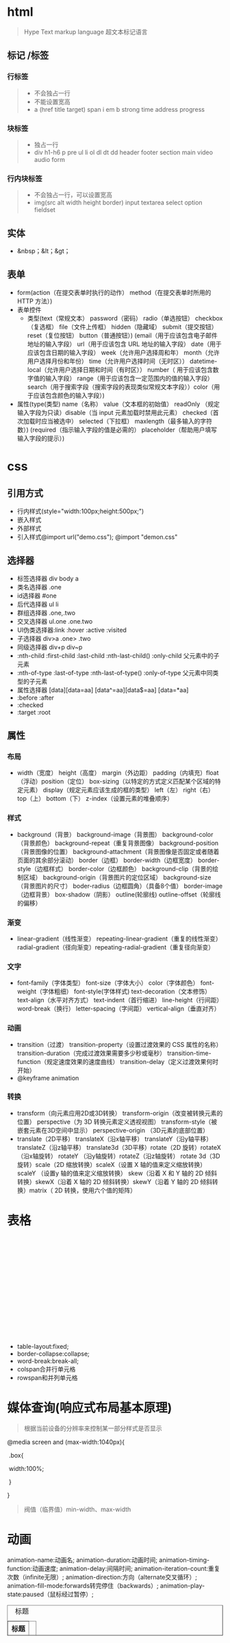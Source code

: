 # html

> Hype Text markup language 超文本标记语言

## 标记 /标签

### 行标签

> * 不会独占一行
> * 不能设置宽高
> * a (href title target) span i em b strong time address progress

### 块标签

> * 独占一行
> * div h1-h6  p pre ul li ol dl dt dd header footer section main video audio form

### 行内块标签

> * 不会独占一行，可以设置宽高
> * img(src alt width height border) input textarea select option fieldset 

## 实体

* &nbsp；&lt；&gt；

## 表单

* form(action（在提交表单时执行的动作） method（在提交表单时所用的 HTTP 方法）)
* 表单控件
  * 类型(text（常规文本） password（密码） radio（单选按钮） checkbox（复选框） file（文件上传框） hidden（隐藏域） submit（提交按钮） reset（复位按钮） button（普通按钮）) (email（用于应该包含电子邮件地址的输入字段） url（用于应该包含 URL 地址的输入字段） date（用于应该包含日期的输入字段） week（允许用户选择周和年） month（允许用户选择月份和年份） time（允许用户选择时间（无时区）） datetime-local（允许用户选择日期和时间（有时区）） number（ 用于应该包含数字值的输入字段） range（用于应该包含一定范围内的值的输入字段） search（用于搜索字段（搜索字段的表现类似常规文本字段））color（用于应该包含颜色的输入字段）)
* 属性(type(类型) name（名称） value（文本框的初始值） readOnly （规定输入字段为只读）disable（当 input 元素加载时禁用此元素） checked（首次加载时应当被选中） selected（下拉框） maxlength（最多输入的字符数）) (required（指示输入字段的值是必需的） placeholder（帮助用户填写输入字段的提示）) 

# css

## 引用方式

* 行内样式(style="width:100px;height:500px;")
* 嵌入样式<style>.one{width:100px;}</style>
* 外部样式<link rel='stylesheet' href="">
* 引入样式@import url("demo.css");  @import "demon.css"

## 选择器

* 标签选择器 div body a
* 类名选择器 .one
* id选择器 #one
* 后代选择器 ul li 
* 群组选择器 .one,.two
* 交叉选择器 ul.one .one.two
* UI伪类选择器:link :hover :active :visited
* 子选择器 div>a .one> .two
* 同级选择器 div+p div~p
* :nth-child :first-child :last-child :nth-last-child() :only-child 父元素中的子元素
* :nth-of-type :last-of-type  :nth-last-of-type() :only-of-type 父元素中同类型的子元素
* 属性选择器 [data][data=aa] [data^=aa][data$=aa] [data=*aa]
* :before :after
* :checked
* :target :root

## 属性

### 布局

* width（宽度） height（高度） margin（外边距） padding（内填充）float （浮动）position（定位） box-sizing（以特定的方式定义匹配某个区域的特定元素） display（规定元素应该生成的框的类型） left（左） right（右） top（上） bottom（下） z-index（设置元素的堆叠顺序）

### 样式

* background（背景） background-image（背景图） background-color（背景颜色） background-repeat（重复背景图像） background-position（背景图像的位置） background-attachment（背景图像是否固定或者随着页面的其余部分滚动） border（边框） border-width（边框宽度） border-style（边框样式） border-color（边框颜色） background-clip（背景的绘制区域） background-origin（背景图片的定位区域） background-size（背景图片的尺寸） boder-radius（边框圆角）（具备8个值） border-image（边框背景） box-shadow（阴影） outline(轮廓线) outline-offset（轮廓线的偏移）

### 渐变

* linear-gradient（线性渐变） repeating-linear-gradient（重复的线性渐变）radial-gradient（径向渐变）repeating-radial-gradient（重复径向渐变）

### 文字

* font-family（字体类型） font-size（字体大小） color（字体颜色） font-weight（字体粗细） font-style(字体样式) text-decoration（文本修饰） text-align（水平对齐方式） text-indent（首行缩进） line-height（行间距）word-break（换行） letter-spacing（字间距） vertical-align（垂直对齐）

### 动画

* transition（过渡） transition-property（设置过渡效果的 CSS 属性的名称） transition-duration（完成过渡效果需要多少秒或毫秒） transition-time-function（规定速度效果的速度曲线） transition-delay（定义过渡效果何时开始）
* @keyframe animation

### 转换

* transform（向元素应用2D或3D转换） transform-origin（改变被转换元素的位置） perspective（为 3D 转换元素定义透视视图） transform-style（被嵌套元素在3D空间中显示） perspective-origin （3D元素的底部位置）
* translate（2D平移） translateX（沿x轴平移） translateY（沿y轴平移） translateZ（沿z轴平移） translate3d（3D平移）rotate（2D 旋转）rotateX（沿x轴旋转） rotateY （沿y轴旋转）rotateZ（沿z轴旋转） rotate 3d（3D旋转）scale（2D 缩放转换）scaleX（设置 X 轴的值来定义缩放转换） scaleY （设置y 轴的值来定义缩放转换） skew（沿着 X 和 Y 轴的 2D 倾斜转换）skewX（沿着 X 轴的 2D 倾斜转换）skewY（沿着 Y 轴的 2D 倾斜转换）matrix（ 2D 转换，使用六个值的矩阵）

# 表格

<table width="" height="" border="" cellspacing="(边框与边框的距离)" align="" bgcolor="">

​	<caption>标题</caption>

​	<thead></thead>

​	<tbody></tbody>

​	<tfoot><tfoot>

​	<tr height="" align="" valign="(垂直方向)" bgcolor="">

​		<th>标题</th>

​		<td></td>

​	<tr>

* table-layout:fixed;
* border-collapse:collapse;
* word-break:break-all;
* colspan合并行单元格
* rowspan和并列单元格

# 媒体查询(响应式布局基本原理)

> 根据当前设备的分辨率来控制某一部分样式是否显示

@media  screen and (max-width:1040px){

​	.box{

​		width:100%;

​	}

}

> 阀值（临界值）min-width、max-width

# 动画

animation-name:动画名; animation-duration:动画时间; animation-timing-function:动画速度; animation-delay:间隔时间; animation-iteration-count:重复次数（infinite无限）; animation-direction:方向（alternate交叉循环）; animation-fill-mode:forwards转完停住（backwards）; animation-play-state:paused（鼠标经过暂停）;